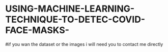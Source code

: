 # USING-MACHINE-LEARNING-TECHNIQUE-TO-DETEC-COVID-FACE-MASKS-
#if you wan the dataset or the images i will need you to contact me directly
